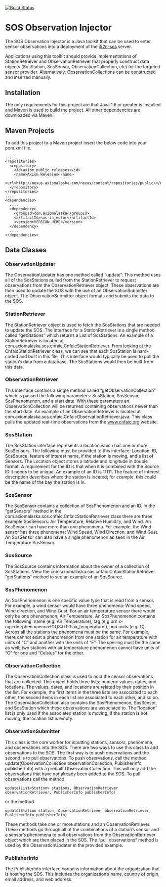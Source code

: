 [![Build Status](https://travis-ci.org/ioos/sos-injector.svg?branch=master)](https://travis-ci.org/ioos/sos-injector)

# SOS Observation Injector

The SOS Observation Injector is a Java toolkit that can be used to enter sensor observations
into a deployment of the [i52n-sos](http://ioos.github.com/i52n-sos/) server.

Applications using this toolkit should provide implementations of StationRetriever and ObservationRetriever 
that properly construct data objects (SosStation, SosSensor, ObservationCollection, etc) for the targeted
sensor provider. Alternatively, ObservationCollections can be constructed and inserted manually.

## Installation
The only requirements for this project are that Java 1.6 or greater is installed and Maven is used to build 
the project. All other dependencies are downloaded via Maven.

## Maven Projects
To add this project to a Maven project insert the below code into your pom.xml file. 

    ....
    <repositories>
      <repository>
        <id>axiom_public_releases</id>
        <name>Axiom Releases</name>
        <url>http://nexus.axiomalaska.com/nexus/content/repositories/public/</url>
      </repository>
    </repositories>
    ....
    <dependencies>
      ....
      <dependency>
        <groupId>com.axiomalaska</groupId>
        <artifactId>sos-injector</artifactId>
        <version>VERSION_HERE</version>
      </dependency>
      ....
    </dependencies>

## Data Classes

### ObservationUpdater
The ObservationUpdater has one method called “update”. This method uses all of the SosStations pulled 
from the StationRetriever to request observations from the ObservationRetriever object. These observations 
are then used to update the SOS with the use of an ObservationSubmitter object. The ObservationSubmitter 
object formats and submits the data to the SOS. 

### StationRetriever
The StationRetriever object is used to fetch the SosStations that are needed to update the SOS. The interface 
for a StationRetriever is a single method called “getStations” which returns a List of SosStations. An 
example of a StationRetriever is located at com.axiomalaska.sos.cnfaic.CnfaicStationRetriever. From looking 
at the CnfaicStationRetriever class, we can see that each SosStation is hard-coded and built in this file. 
This interface would typically be used to pull the station’s data from a database. The SosStations would 
then be built from this data. 

### ObservationRetriever
This interface contains a single method called “getObservationCollection” which is passed the following 
parameters: SosStation, SosSensor, SosPhenomenon, and a start date. With these parameters an 
ObservationCollection will be returned containing observations newer than the start date. An example of an 
ObservationRetriever is located at com.axiomalaska.sos.cnfaic.CnfaicObservationRetriever.java. This class 
pulls the updated real-time observations from the www.cnfaic.org website. 

### SosStation
The SosStation interface represents a location which has one or more SosSensors. The following must be 
provided to this interface: Location, ID, SosSource, feature of interest name, if the station is moving, and 
a list of Sensors. The Location object stores a latitude and longitude in double format. A requirement for 
the ID is that when it is combined with the Source ID it needs to be unique. An example of an ID is 11111. 
The feature of interest description describes where the station is located; for example, this could be the 
name of the bay the station is in.

### SosSensor
The SosSensor contains a collection of SosPhenomenon and an ID. In the “getSensors” method in the 
com.axiomalaska.sos.cnfaic.CnfaicStationRetriever class there are three example SosSensors: Air Temperature, 
Relative Humidity, and Wind. An SosSensor can have more than one phenomena. For example, the Wind sensor has 
three phenomena: Wind Speed, Wind Direction, and Wind Gust. An SosSensor can also have a single phenomenon as 
seen in the Air Temperature SosSensor.

### SosSource
The SosSource contains information about the owner of a collection of SosStations. View the 
com.axiomalaska.sos.cnfaic.CnfaicStationRetriever “getStations” method to see an example of an SosSource. 

### SosPhenomenon
An SosPhenomenon is one specific value type that is read from a sensor. For example, a wind sensor would have 
three phenomena: Wind speed, Wind direction, and Wind Gust. For an air temperature sensor there would only be 
one phenomenon, Air Temperature. An SosPhenomenon contains the following: name (e.g. Air Temperature), tag 
(e.g urn:x-ogc:def:phenomenon:IOOS:0.0.1:air\_temperature ), and units (e.g. C). Across all the stations the 
phenomena must be the same. For example, there cannot exist a phenomenon from one station for air temperature 
with units of “C” and another with the units of “F”. The spelling must be the same as well; two 
stations with air temperature phenomenon cannot have units of “C” for one and “Celsius” for the 
other. 

### ObservationCollection
The ObservationCollection class is used to hold the sensor observations that are collected. This object holds 
three lists: numeric values, dates, and locations. The values, dates, and locations are related by their 
position in the list. For example, the first items in the three lists are associated to each other, the 
second items  in each list are associated to each other, and so on. The ObservationCollection also contains 
the SosPhenomenon, SosSensor, and SosStation which these observations are associated to. The “location” 
list is only used if the associated station is moving; if the station is not moving, the location list is 
empty. 

### ObservationSubmitter
This class is the core worker for inputting stations, sensors, phenomena, and observations into the SOS. 
There are two ways to use this class to add observations to the SOS. The first way is to push observations 
and the second is to pull observations. To push observations, call the method update(ObservationCollection 
observationCollection, PublisherInfo publisherInfo) with a prebuilt ObservationCollection. This will only add 
the observations that have not already been added to the SOS. To pull observations call the method

    update(List<Station> stations, ObservationRetriever observationRetriever, PublisherInfo publisherInfo)

or the method

    update(Station station, ObservationRetriever observationRetriever, PublisherInfo publisherInfo)

These methods take one or more stations and an ObservationRetriever. These methods go through 
all of the combinations of a station’s sensor and a sensor’s phenomena to pull observations from the 
ObservationRetriever object which are then placed in the SOS. The “pull observations” method is used by 
the ObservationUpdater in the provided example.

### PublisherInfo
The PublisherInfo interface contains information about the organization that is hosting the SOS. This 
includes the organization’s name, country of origin, email address, and web address. 
